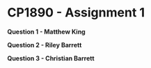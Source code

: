 # CP1890 - Assignment 1


**Question 1 - Matthew King**

**Question 2 - Riley Barrett**

**Question 3 - Christian Barrett**
